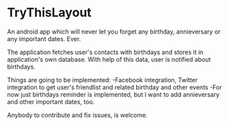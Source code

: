 # TryThisLayout
An android app which will never let you forget any birthday, annieversary or any important dates. Ever.

The application fetches user's contacts with birthdays and stores it in application's own database.
With help of this data, user is notified about birthdays.

Things are going to be implemented: 
-Facebook integration, Twitter integration to get user's friendlist and related birthday and other events
-For now just birthdays reminder is implemented, but I want to add annieversary and other important dates, too.

Anybody to contribute and fix issues, is welcome.

